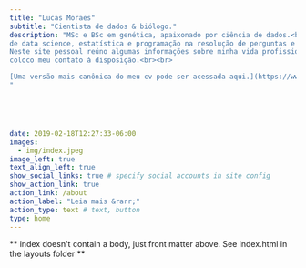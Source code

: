 ```yaml
---
title: "Lucas Moraes"
subtitle: "Cientista de dados & biólogo."
description: "MSc e BSc em genética, apaixonado por ciência de dados.<br><br> Uso ferramentas
de data science, estatística e programação na resolução de perguntas e problemas.<br><br>
Neste site pessoal reúno algumas informações sobre minha vida profissional, portfolio e 
coloco meu contato à disposição.<br><br>

[Uma versão mais canônica do meu cv pode ser acessada aqui.](https://www.dropbox.com/s/tr0o3iskuycjawj/cv.html?dl=1)
"





date: 2019-02-18T12:27:33-06:00
images:
  - img/index.jpeg
image_left: true
text_align_left: true
show_social_links: true # specify social accounts in site config
show_action_link: true
action_link: /about
action_label: "Leia mais &rarr;"
action_type: text # text, button
type: home
---
```


** index doesn't contain a body, just front matter above.
See index.html in the layouts folder **
